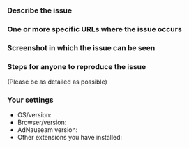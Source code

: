 ### Describe the issue


### One or more specific URLs where the issue occurs


### Screenshot in which the issue can be seen


### Steps for anyone to reproduce the issue
(Please be as detailed as possible)

### Your settings

- OS/version: 
- Browser/version: 
- AdNauseam version: 
- Other extensions you have installed:
